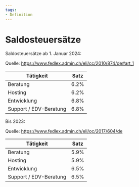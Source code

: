 ```yaml
---
tags:
- Definition
---
```

# Saldosteuersätze

Saldosteuersätze ab 1. Januar 2024:

Quelle: <https://www.fedlex.admin.ch/eli/cc/2010/874/de#art_1>

| Tätigkeit              | Satz |
| ---------------------- | ---- |
| Beratung               | 6.2% |
| Hosting                | 6.2% |
| Entwicklung            | 6.8% |
| Support / EDV-Beratung | 6.8% |

Bis 2023:

Quelle: <https://www.fedlex.admin.ch/eli/oc/2017/604/de>

| Tätigkeit              | Satz |
| ---------------------- | ---- |
| Beratung               | 5.9% |
| Hosting                | 5.9% |
| Entwicklung            | 6.5% |
| Support / EDV-Beratung | 6.5% |
